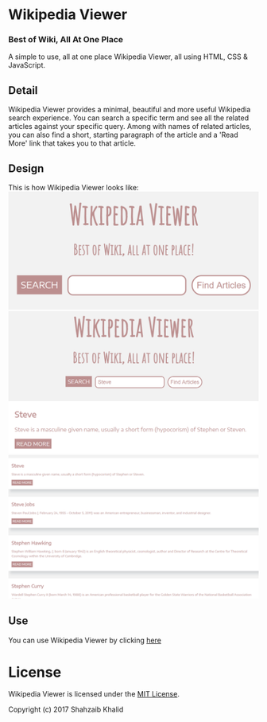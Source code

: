 # Wikipedia Viewer
### Best of Wiki, All At One Place

A simple to use, all at one place Wikipedia Viewer, all using HTML, CSS &amp; JavaScript.

## Detail
Wikipedia Viewer provides a minimal, beautiful and more useful Wikipedia search experience. You can search a specific term and see all the related articles against your specific query. Among with names of related articles, you can also find a short, starting paragraph of the article and a 'Read More' link that takes you to that article.

## Design
This is how Wikipedia Viewer looks like:
![wikipedia-viewer](./images/wikipedia-viewer-1.png)
![wikipedia-viewer](./images/wikipedia-viewer-2.png)
![wikipedia-viewer](./images/wikipedia-viewer-3.png)
## Use
You can use Wikipedia Viewer by clicking [here](https://shahzaibkhalid.github.io/wikipedia-viewer/)

# License
Wikipedia Viewer is licensed under the [MIT License](https://github.com/shahzaibkhalid/wikipedia-viewer/blob/master/LICENSE.txt).

Copyright (c) 2017 Shahzaib Khalid
